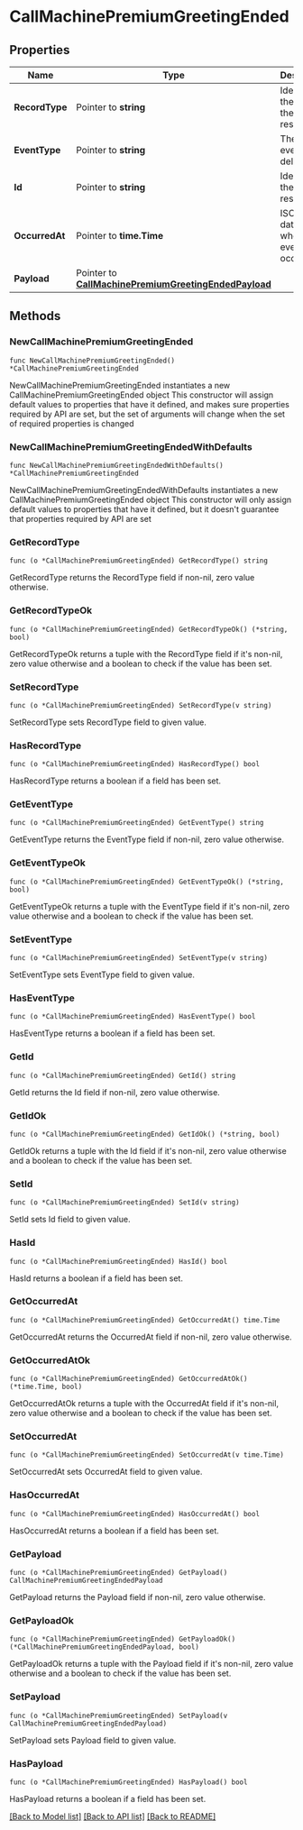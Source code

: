 # CallMachinePremiumGreetingEnded

## Properties

Name | Type | Description | Notes
------------ | ------------- | ------------- | -------------
**RecordType** | Pointer to **string** | Identifies the type of the resource. | [optional] 
**EventType** | Pointer to **string** | The type of event being delivered. | [optional] 
**Id** | Pointer to **string** | Identifies the type of resource. | [optional] 
**OccurredAt** | Pointer to **time.Time** | ISO 8601 datetime of when the event occurred. | [optional] 
**Payload** | Pointer to [**CallMachinePremiumGreetingEndedPayload**](CallMachinePremiumGreetingEndedPayload.md) |  | [optional] 

## Methods

### NewCallMachinePremiumGreetingEnded

`func NewCallMachinePremiumGreetingEnded() *CallMachinePremiumGreetingEnded`

NewCallMachinePremiumGreetingEnded instantiates a new CallMachinePremiumGreetingEnded object
This constructor will assign default values to properties that have it defined,
and makes sure properties required by API are set, but the set of arguments
will change when the set of required properties is changed

### NewCallMachinePremiumGreetingEndedWithDefaults

`func NewCallMachinePremiumGreetingEndedWithDefaults() *CallMachinePremiumGreetingEnded`

NewCallMachinePremiumGreetingEndedWithDefaults instantiates a new CallMachinePremiumGreetingEnded object
This constructor will only assign default values to properties that have it defined,
but it doesn't guarantee that properties required by API are set

### GetRecordType

`func (o *CallMachinePremiumGreetingEnded) GetRecordType() string`

GetRecordType returns the RecordType field if non-nil, zero value otherwise.

### GetRecordTypeOk

`func (o *CallMachinePremiumGreetingEnded) GetRecordTypeOk() (*string, bool)`

GetRecordTypeOk returns a tuple with the RecordType field if it's non-nil, zero value otherwise
and a boolean to check if the value has been set.

### SetRecordType

`func (o *CallMachinePremiumGreetingEnded) SetRecordType(v string)`

SetRecordType sets RecordType field to given value.

### HasRecordType

`func (o *CallMachinePremiumGreetingEnded) HasRecordType() bool`

HasRecordType returns a boolean if a field has been set.

### GetEventType

`func (o *CallMachinePremiumGreetingEnded) GetEventType() string`

GetEventType returns the EventType field if non-nil, zero value otherwise.

### GetEventTypeOk

`func (o *CallMachinePremiumGreetingEnded) GetEventTypeOk() (*string, bool)`

GetEventTypeOk returns a tuple with the EventType field if it's non-nil, zero value otherwise
and a boolean to check if the value has been set.

### SetEventType

`func (o *CallMachinePremiumGreetingEnded) SetEventType(v string)`

SetEventType sets EventType field to given value.

### HasEventType

`func (o *CallMachinePremiumGreetingEnded) HasEventType() bool`

HasEventType returns a boolean if a field has been set.

### GetId

`func (o *CallMachinePremiumGreetingEnded) GetId() string`

GetId returns the Id field if non-nil, zero value otherwise.

### GetIdOk

`func (o *CallMachinePremiumGreetingEnded) GetIdOk() (*string, bool)`

GetIdOk returns a tuple with the Id field if it's non-nil, zero value otherwise
and a boolean to check if the value has been set.

### SetId

`func (o *CallMachinePremiumGreetingEnded) SetId(v string)`

SetId sets Id field to given value.

### HasId

`func (o *CallMachinePremiumGreetingEnded) HasId() bool`

HasId returns a boolean if a field has been set.

### GetOccurredAt

`func (o *CallMachinePremiumGreetingEnded) GetOccurredAt() time.Time`

GetOccurredAt returns the OccurredAt field if non-nil, zero value otherwise.

### GetOccurredAtOk

`func (o *CallMachinePremiumGreetingEnded) GetOccurredAtOk() (*time.Time, bool)`

GetOccurredAtOk returns a tuple with the OccurredAt field if it's non-nil, zero value otherwise
and a boolean to check if the value has been set.

### SetOccurredAt

`func (o *CallMachinePremiumGreetingEnded) SetOccurredAt(v time.Time)`

SetOccurredAt sets OccurredAt field to given value.

### HasOccurredAt

`func (o *CallMachinePremiumGreetingEnded) HasOccurredAt() bool`

HasOccurredAt returns a boolean if a field has been set.

### GetPayload

`func (o *CallMachinePremiumGreetingEnded) GetPayload() CallMachinePremiumGreetingEndedPayload`

GetPayload returns the Payload field if non-nil, zero value otherwise.

### GetPayloadOk

`func (o *CallMachinePremiumGreetingEnded) GetPayloadOk() (*CallMachinePremiumGreetingEndedPayload, bool)`

GetPayloadOk returns a tuple with the Payload field if it's non-nil, zero value otherwise
and a boolean to check if the value has been set.

### SetPayload

`func (o *CallMachinePremiumGreetingEnded) SetPayload(v CallMachinePremiumGreetingEndedPayload)`

SetPayload sets Payload field to given value.

### HasPayload

`func (o *CallMachinePremiumGreetingEnded) HasPayload() bool`

HasPayload returns a boolean if a field has been set.


[[Back to Model list]](../README.md#documentation-for-models) [[Back to API list]](../README.md#documentation-for-api-endpoints) [[Back to README]](../README.md)


